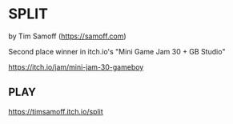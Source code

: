 # SPLIT

by Tim Samoff (https://samoff.com)

Second place winner in itch.io's "Mini Game Jam 30 + GB Studio"

https://itch.io/jam/mini-jam-30-gameboy

## PLAY

https://timsamoff.itch.io/split
